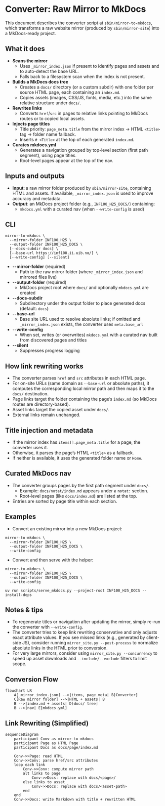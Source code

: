 # Converter: Raw Mirror to MkDocs

This document describes the converter script at `sbin/mirror-to-mkdocs`, which transforms a raw website mirror (produced by `sbin/mirror-site`) into a MkDocs-ready project.

## What it does

- **Scans the mirror**
  - Uses `_mirror_index.json` if present to identify pages and assets and to auto-detect the base URL.
  - Falls back to a filesystem scan when the index is not present.
- **Builds a MkDocs docs tree**
  - Creates a `docs/` directory (or a custom subdir) with one folder per source HTML page, each containing an `index.md`.
  - Copies assets (images, CSS/JS, fonts, media, etc.) into the same relative structure under `docs/`.
- **Rewrites links**
  - Converts `href`/`src` in pages to relative links pointing to MkDocs routes or to copied local assets.
- **Injects page titles**
  - Title priority: `page_meta.title` from the mirror index → HTML `<title>` tag → folder name fallback.
  - Inserts `# <Title>` at the top of each generated `index.md`.
- **Curates mkdocs.yml**
  - Generates a navigation grouped by top-level section (first path segment), using page titles.
  - Root-level pages appear at the top of the nav.

## Inputs and outputs

- **Input**: a raw mirror folder produced by `sbin/mirror-site`, containing HTML and assets. If available, `_mirror_index.json` is used to improve accuracy and metadata.
- **Output**: an MkDocs project folder (e.g., `INF100_H25_DOCS/`) containing:
  - `mkdocs.yml` with a curated nav (when `--write-config` is used)

## CLI

```
mirror-to-mkdocs \
  --mirror-folder INF100_H25 \
  --output-folder INF100_H25_DOCS \
  [--docs-subdir docs] \
  [--base-url https://inf100.ii.uib.no/] \
  [--write-config] [--silent]
```

- **--mirror-folder** (required)
  - Path to the raw mirror folder (where `_mirror_index.json` and mirrored files live)
- **--output-folder** (required)
  - MkDocs project root where `docs/` and optionally `mkdocs.yml` are created
- **--docs-subdir**
  - Subdirectory under the output folder to place generated docs (default: `docs`)
- **--base-url**
  - Base site URL used to resolve absolute links; if omitted and `_mirror_index.json` exists, the converter uses `meta.base_url`
- **--write-config**
  - When set, writes (or overwrites) `mkdocs.yml` with a curated nav built from discovered pages and titles
- **--silent**
  - Suppresses progress logging

## How link rewriting works

- The converter parses `href` and `src` attributes in each HTML page.
- For on-site URLs (same domain as `--base-url` or absolute paths), it computes the corresponding local mirror path and then maps it to the `docs/` destination.
- Page links target the folder containing the page’s `index.md` (so MkDocs routes are directory-based).
- Asset links target the copied asset under `docs/`.
- External links remain unchanged.

## Title injection and metadata

- If the mirror index has `items[].page_meta.title` for a page, the converter uses it.
- Otherwise, it parses the page’s HTML `<title>` as a fallback.
- If neither is available, it uses the generated folder name or `Home`.

## Curated MkDocs nav

- The converter groups pages by the first path segment under `docs/`.
  - Example: `docs/notat/index.md` appears under a `notat:` section.
  - Root-level pages (like `docs/index.md`) are listed at the top.
- Entries are sorted by page title within each section.

## Examples

- Convert an existing mirror into a new MkDocs project:

```
mirror-to-mkdocs \
  --mirror-folder INF100_H25 \
  --output-folder INF100_H25_DOCS \
  --write-config
```

- Convert and then serve with the helper:

```
mirror-to-mkdocs \
  --mirror-folder INF100_H25 \
  --output-folder INF100_H25_DOCS \
  --write-config

uv run scripts/serve_mkdocs.py --project-root INF100_H25_DOCS --install-deps
```

## Notes & tips

- To regenerate titles or navigation after updating the mirror, simply re-run the converter with `--write-config`.
- The converter tries to keep link rewriting conservative and only adjusts exact attribute values. If you see missed links (e.g., generated by client-side JS), consider running `mirror_site.py --post-process` to normalize absolute links in the HTML prior to conversion.
- For very large mirrors, consider using `mirror_site.py --concurrency` to speed up asset downloads and `--include/--exclude` filters to limit scope.

## Conversion Flow

```mermaid
flowchart LR
    A[_mirror_index.json] -->|items, page_meta| B[Converter]
    C[Raw mirror folder] -->|HTML + assets| B
    B -->|index.md + assets| D[docs/ tree]
    B -->|nav| E[mkdocs.yml]
```

## Link Rewriting (Simplified)

```mermaid
sequenceDiagram
    participant Conv as mirror-to-mkdocs
    participant Page as HTML Page
    participant Docs as docs/page/index.md

    Conv->>Page: read HTML
    Conv->>Conv: parse href/src attributes
    loop each link
        Conv->>Conv: compute mirror path
        alt links to page
            Conv->>Docs: replace with docs/<page>/
        else links to asset
            Conv->>Docs: replace with docs/<asset-path>
        end
    end
    Conv->>Docs: write Markdown with title + rewritten HTML
```
